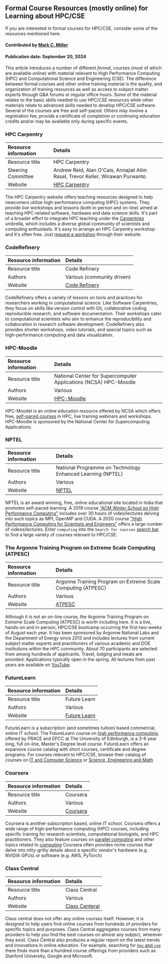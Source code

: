 ## Formal Course Resources (mostly online) for Learning about HPC/CSE

<!--- deck text start --->
If you are interested in formal courses for HPC/CSE, consider some of the resources mentioned here.
<!--- deck text end --->

#### Contributed by [Mark C. Miller](https://github.com/markcmiller86)
#### Publication date: September 20, 2024

This article introduces a number of different *formal*, courses (most of which are available online) with material relevant to High Performance Computing (HPC) and Computational Science and Engineering (CSE).
The difference between formal courses and other online training material is the quality, and organization of training resources as well as access to subject matter experts through Q&A forums or regular office hours.
Some of the material relates to the basic skills needed to *use* HPC/CSE resources while other materials relate to advanced skills needed to develop HPC/CSE software.
Several of the courses are free and self-paced.
Others may involve a registration fee, provide a certificate of completion or continuing education credits and/or may be available only during specific events.

### HPC Carpentry

Resource information | Details
:--- | :---
Resource title | HPC Carpentry
Steering Committee | Andrew Reid, Alan O'Cais, Annajiat Alim Rasel, Trevor Keller, Wirawan Purwanto
Website | [HPC Carpentry](http://www.hpc-carpentry.org)

The HPC Carpentry website offers teaching resources designed to help newcomers utilize high-performance computing (HPC) systems.
They provide *live* workshops and lessons (both in-person and on-line) aimed at teaching HPC-related software, hardware and data science skills.
It's part of a broader effort to integrate HPC teaching under the [Carpentries](https://software-carpentry.org) umbrella, which includes a diverse global community of scientists and computing enthusiasts.
It's easy to arrange an HPC Carpentry workshop and it's often free.
Just [request a workshop](https://www.hpc-carpentry.org/request-workshop/) through their website.

### CodeRefinery

Resource information | Details
:--- | :---
Resource title | Code Refinery
Authors | Various (community driven)
Website | [Code Refinery](https://coderefinery.org)

CodeRefinery offers a variety of lessons on tools and practices for researchers working in computational science.
Like Software Carpentries, they focus on skills like version control with Git, collaborative coding, reproducible research, and software documentation.
Their workshops cater to computational scientists who aim to enhance the reproducibility and collaboration in research software development.
CodeRefinery also provides shorter workshops, video tutorials, and special topics such as high-performance computing and data visualization.

### HPC-Moodle

Resource information | Details
:--- | :---
Resource title | National Center for Supercomputer Applications (NCSA) HPC-Moodle
Authors | Various
Website | [HPC-Moodle](https://www.hpc-training.org/moodle/)

HPC-Moodel is an online education resource offered by NCSA which offers free, [self-paced courses](https://www.hpc-training.org/moodle/course/index.php?categoryid=11) in HPC, live training webinars and workshops.
HPC-Moodle is sponsored by the National Center for Supercomputing Applications.

### NPTEL

Resource information | Details
:--- | :---
Resource title | National Programme on Technology Enhanced Learning (NPTEL)
Authors | Various
Website | [NPTEL](https://nptel.ac.in)

NPTEL is an award winning, free, online educational site located in India that promotes self-paced learning.
A 2019 course ["ACM Winter School on High Performance Computing"](https://nptel.ac.in/courses/128106014) includes over 30 hours of video/lectures delving into such topics as MPI, OpenMP and CUDA.
A 2020 course ["High Performance Computing for Scientists and Engineers"](https://archive.nptel.ac.in/courses/112/105/112105293/) offers a large number of videos/lectures.
Enter `computing` into the `Search for courses` [search bar](https://nptel.ac.in/courses) to find a large variety of courses relevant to HPC/CSE.

### The Argonne Training Program on Extreme Scale Computing (ATPESC)

Resource information | Details
:--- | :---
Resource title | Argonne Training Program on Extreme Scale Computing (ATPESC)
Authors | Various
Website | [ATPESC](https://extremecomputingtraining.anl.gov)

Although it is not an on-line course, the Argonne Training Program on Extreme Scale Computing (ATPESC) is worth including here.
It is a live, hands-on and in-person, HPC/CSE bootcamp occurring the first two-weeks of August each year.
It has been sponsored by Argonne National Labs and the Department of Energy since 2013 and includes lectures from current subject matter experts and practitioners of various academic and DOE institutions within the HPC community.
About 70 participants are selected from among hundreds of applicants.
Travel, lodging and meals are provided.
Applications typically open in the spring.
All lectures from past years are available on [YouTube](https://www.youtube.com/results?search_query=atpesc).

### FutureLearn

Resource information | Details
:--- | :---
Resource title | Future Learn
Authors | Various
Website | [Future Learn](https://www.futurelearn.com)

FutureLearn is a subscription (and sometimes tuition) based commercial, online IT school.
The FutureLearn course on [high performance computing](https://www.futurelearn.com/degree/the-university-of-edinburgh-high-performance-computing), offered by PRACE and EPCC at The University of Edinburgh, is a 3-6 year long, full on-line, Master's Degree level course.
FutureLearn offers an expansive course catalog with short courses, certificate and degree programs.
For courses relevant to HPC/CSE, browse their catalog of courses on [IT and Computer Science](https://www.futurelearn.com/subjects/it-and-computer-science-courses) or [Science, Engineering and Math](https://www.futurelearn.com/subjects/science-engineering-and-maths-courses)

### Coursera

Resource information | Details
:--- | :---
Resource title | Coursera
Authors | Various
Website | [Coursera](https://www.coursera.org)

Coursera is another subscription based, online IT school.
Coursera offers a wide range of high-performance computing (HPC) courses, including specific training for research scientists, computational biologists, and HPC practitioners.
They also feature courses on [parallel computing](https://www.coursera.org/learn/scala-parallel-programming) and other topics related to [computing](https://www.coursera.org/search?query=computational)
Coursera often provides niche courses that delve into nitty-gritty details about a specific vendor's hardware (e.g. NVIDIA GPUs) or software (e.g. AWS, PyTorch)

### Class Central

Resource information | Details
:--- | :---
Resource title | Class Central
Authors | Various
Website | [Class Centeral](https://www.classcentral.com)

Class central does not offer any online courses itself.
However, it is designed to help users find online courses from hundreds of providers for specific topics and purposes.
Class Central aggregates courses from many providers to help you find the best courses on almost any subject, wherever they exist.
Class Central also produces a regular report on the latest trends and innovations in online education.
For example, searching for [`hpc` and `cse`](https://www.classcentral.com/search?q=hpc+cse) there finds more than a hundred course offerings from providers such as Stanford University, Google and Microsoft.

<!---
Publish: yes
Pinned: no
Topics: online learning
--->
